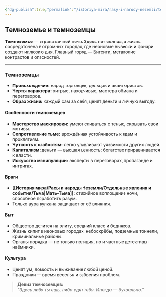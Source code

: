```yaml
---
{"dg-publish":true,"permalink":"/istoriya-mira/rasy-i-narody-nezemli/temnozeme/"}
---
```


## Темноземье и темноземцы

**Темноземье** — страна вечной ночи. Здесь нет солнца, а жизнь сосредоточена в огромных городах, где неоновые вывески и фонари создают иллюзию дня. Главный город — Бигсити, мегаполис контрастов и опасностей.

---

### Темноземцы

- **Происхождение:** народ торговцев, дельцов и авантюристов.
- **Черты характера:** хитрые, находчивые, мастера обмана и переговоров.
- **Образ жизни:** каждый сам за себя, ценят деньги и личную выгоду.

#### Особенности темноземцев

- **Мастерство маскировки:** умеют сливаться с тенью, скрывать свои мотивы.
- **Сопротивление тьме:** врождённая устойчивость к ядам и проклятиям.
- **Чуткость к слабостям:** легко улавливают уязвимости других людей.
- **Капитализм:** деньги — высшая ценность; богатство приравнивается к власти.
- **Искусство манипуляции:** эксперты в переговорах, пропаганде и интригах.

#### Враги

- **[[История мира/Расы и народы Неземли/Отдельные явления и события/Тьма\|Мать-Тьма]]:** стихийное воплощение ночи, способное поработить разум.
- Только аура вулкана защищает от её влияния.

#### Быт

- Общество делится на элиту, средний класс и бедняков.
- Жизнь кипит в неоновых городах: небоскрёбы, подземные тоннели, криминальные районы.
- Органы порядка — не только полиция, но и частные детективы-наёмники.

#### Культура

- Ценят ум, ловкость и выживание любой ценой.
- Праздники — время веселья и забвения проблем.

> **Девиз темноземцев:**  
> _"Здесь либо ты ешь, либо едят тебя. Иногда — буквально."_
